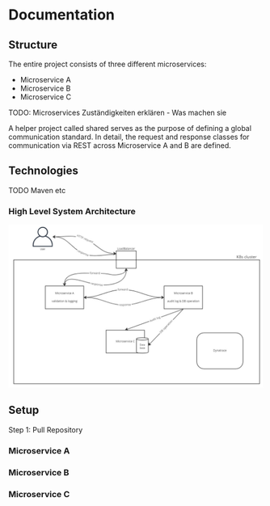 # Documentation #

## Structure ##
The entire project consists of three different microservices:
 - Microservice A
 - Microservice B
 - Microservice C

TODO: Microservices Zuständigkeiten erklären - Was machen sie

A helper project called shared serves as the purpose of defining a global communication standard.
In detail, the request and response classes for communication via REST across Microservice A and B are defined.

## Technologies ##
TODO Maven etc

### High Level System Architecture ###
![Architecture of our K8s cluster](architecture.jpg "Architecture")
 
## Setup ##
Step 1: Pull Repository
### Microservice A ###
### Microservice B ###
### Microservice C ###
